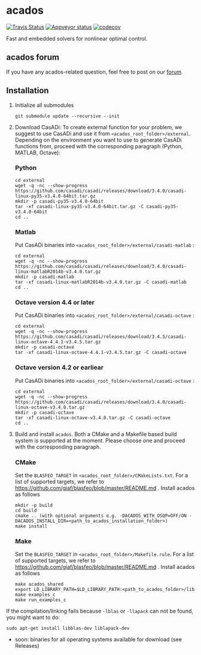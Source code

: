 # acados
[![Travis Status](https://secure.travis-ci.org/acados/acados.png?branch=master)](http://travis-ci.org/acados/acados)
[![Appveyor status](https://ci.appveyor.com/api/projects/status/q0b2nohk476u5clg?svg=true)](https://ci.appveyor.com/project/roversch/acados)
[![codecov](https://codecov.io/gh/acados/acados/branch/master/graph/badge.svg)](https://codecov.io/gh/acados/acados)

Fast and embedded solvers for nonlinear optimal control.

## acados forum
If you have any acados-related question, feel free to post on our [forum](https://discourse.acados.org/).  

## Installation

1. Initialize all submodules
    ```
    git submodule update --recursive --init
    ```

1. Download CasADi:
To create external function for your problem, we suggest to use CasADi and use it from `<acados_root_folder>/external`.
Depending on the environment you want to use to generate CasADi functions from, proceed with the corresponding paragraph (Python, MATLAB, Octave):

    ### **Python**

    ```
    cd external
    wget -q -nc --show-progress https://github.com/casadi/casadi/releases/download/3.4.0/casadi-linux-py35-v3.4.0-64bit.tar.gz
    mkdir -p casadi-py35-v3.4.0-64bit
    tar -xf casadi-linux-py35-v3.4.0-64bit.tar.gz -C casadi-py35-v3.4.0-64bit
    cd ..
    ```

    ### **Matlab**
    Put CasADi binaries into `<acados_root_folder>/external/casadi-matlab` :
    ```
    cd external
    wget -q -nc --show-progress https://github.com/casadi/casadi/releases/download/3.4.0/casadi-linux-matlabR2014b-v3.4.0.tar.gz
    mkdir -p casadi-matlab
    tar -xf casadi-linux-matlabR2014b-v3.4.0.tar.gz -C casadi-matlab
    cd ..
    ```

    ### **Octave version 4.4 or later**
    Put CasADi binaries into `<acados_root_folder>/external/casadi-octave` :
    ```
    cd external
    wget -q -nc --show-progress https://github.com/casadi/casadi/releases/download/3.4.5/casadi-linux-octave-4.4.1-v3.4.5.tar.gz
    mkdir -p casadi-octave
    tar -xf casadi-linux-octave-4.4.1-v3.4.5.tar.gz -C casadi-octave
    ```

    ### **Octave version 4.2 or earliear**
    Put CasADi binaries into `<acados_root_folder>/external/casadi-octave` :

    ```
    cd external
    wget -q -nc --show-progress https://github.com/casadi/casadi/releases/download/3.4.0/casadi-linux-octave-v3.4.0.tar.gz
    mkdir -p casadi-octave
    tar -xf casadi-linux-octave-v3.4.0.tar.gz -C casadi-octave
    cd ..
    ```

1. Build and install `acados`.
Both a CMake and a Makefile based build system is supported at the moment.
Please choose one and proceed with the corresponding paragraph.

    ### **CMake**
    Set the `BLASFEO_TARGET` in `<acados_root_folder>/CMakeLists.txt`.
    For a list of supported targets, we refer to https://github.com/giaf/blasfeo/blob/master/README.md .
    Install acados as follows
    ```
    mkdir -p build
    cd build
    cmake .. (with optional arguments e.g. -DACADOS_WITH_OSQP=OFF/ON -DACADOS_INSTALL_DIR=<path_to_acados_installation_folder>)
    make install
    ```

    ### **Make**
    Set the `BLASFEO_TARGET` in `<acados_root_folder>/Makefile.rule`.
    For a list of supported targets, we refer to https://github.com/giaf/blasfeo/blob/master/README.md .
    Install acados as follows
    ```
    make acados_shared
    export LD_LIBRARY_PATH=$LD_LIBRARY_PATH:<path_to_acados_folder>/lib
    make examples_c
    make run_examples_c
    ```

  If the compilation/linking fails because `-lblas` or `-llapack` can not be found, you might want to do:
  ```
  sudo apt-get install libblas-dev liblapack-dev
  ```

* soon: binaries for all operating systems available for download (see Releases)
